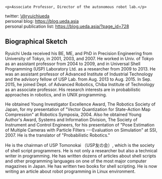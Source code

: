 

	<p>Associate Professor, Director of the autonomous robot lab.</p>
<p>twitter: <a href="https://twitter.com/ryuichiueda" target="_blank">\@ryuichiueda</a><br>
 personal blog: <a href="https://blog.ueda.asia" target="_blank">https://blog.ueda.asia</a><br>
 personal publication list: <a href="https://blog.ueda.asia/?page_id=728" target="_blank">https://blog.ueda.asia/?page_id=728</a></p>
<h2>Biographical Sketch</h2>
<p>Ryuichi Ueda received his BE, ME, and PhD in Precision Engineering from University of Tokyo, in 2001, 2003, and 2007. He worked in Univ. of Tokyo as an assistant professor from 2004 to 2009, and in Universal Shell Programming (USP) Laboratory Ltd. as a researcher from 2009 to 2013. He was an assistant professor of Advanced Institute of Industrial Technology and the advisory fellow of USP Lab. from Aug. 2013 to Aug. 2015. In Sep. 2015, he joined Dept. of Advanced Robotics, Chiba Institute of Technology as an associate professor. His research interests are in probabilistic approaches in robotics, and in UNIX programming.</p>
<p>He obtained Young Investigator Excellence Award, The Robotics Society of Japan, for my presentation of "Vector Quantization for State-Action Map Compression" at Robotics Symposia, 2004. Also he obtained Young Author's Award, Systems and Information Division, The Society of Instrument and Control Engineers, for his presentation of "Pose Estimation of Multiple Cameras with Particle Filters ---Evaluation on Simulation" at SSI, 2007. He is the translator of "Probabilistic Robotics."</p>
<p>He is the chairman of USP Tomonokai （USP友の会）, which is the society of shell script programmers. He is not only a researcher but also a technical writer in programming. He has written dozens of articles about shell scripts and other programming languages on one of the most major computer magazines in Japan. He has written two books for shell scripting. He is now writing an article about robot programming in Linux environment.</p>

